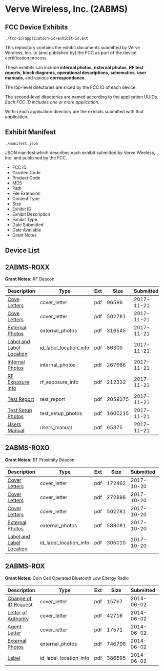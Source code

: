 # Verve Wireless, Inc. (2ABMS)
## FCC Device Exhibits

```
./fcc-id/application-id/exhibit-id.ext
```

This repository contains the exhibit documents submitted by Verve Wireless, Inc. to (and published by) the FCC as part of the device certification process.

These exhibits can include **internal photos**, **external photos**, **RF test reports**, **block diagrams**, **operational descriptions**, **schematics**, **user manuals**, and various **correspondence**.

The top-level directories are sliced by the FCC ID of each device.

The second-level directories are named according to the application UUIDs. *Each FCC ID includes one or more application.*

Within each application directory are the exhibits submitted with that application. 

## Exhibit Manifest

```
./manifest.json
```

JSON manifest which describes each exhibit submitted by Verve Wireless, Inc. and published by the FCC.

- FCC ID
- Grantee Code
- Product Code
- MD5
- Path
- File Extension
- Content Type
- Size
- Exhibit ID
- Exhibit Description
- Exhibit Type
- Date Submitted
- Date Available
- Grant Notes

## Device List
## 2ABMS-ROXX
**Grant Notes:** RF Beacon

| Description | Type | Ext | Size | Submitted | Available |
| ----------- | ---- | --- | ---- | --------- | --------- |
| [Cove  Letters](2ABMS-ROXX/e6d3c55b8611bc179d716e285a5364b3/3647536.pdf) | cover_letter | pdf | 96596 | 2017-11-21 | 2017-11-21 |
| [Cove  Letters](2ABMS-ROXX/e6d3c55b8611bc179d716e285a5364b3/3612277.pdf) | cover_letter | pdf | 502781 | 2017-11-21 | 2017-11-21 |
| [External Photos](2ABMS-ROXX/e6d3c55b8611bc179d716e285a5364b3/3647538.pdf) | external_photos | pdf | 316545 | 2017-11-21 | 2017-11-21 |
| [Label and Label Location](2ABMS-ROXX/e6d3c55b8611bc179d716e285a5364b3/3647540.pdf) | id_label_location_info | pdf | 86300 | 2017-11-21 | 2017-11-21 |
| [Internal Photos](2ABMS-ROXX/e6d3c55b8611bc179d716e285a5364b3/3647539.pdf) | internal_photos | pdf | 267666 | 2017-11-21 | 2017-11-21 |
| [RF Exposure info](2ABMS-ROXX/e6d3c55b8611bc179d716e285a5364b3/3647546.pdf) | rf_exposure_info | pdf | 212332 | 2017-11-21 | 2017-11-21 |
| [Test  Report](2ABMS-ROXX/e6d3c55b8611bc179d716e285a5364b3/3647548.pdf) | test_report | pdf | 2059375 | 2017-11-21 | 2017-11-21 |
| [Test Setup Photos](2ABMS-ROXX/e6d3c55b8611bc179d716e285a5364b3/3647549.pdf) | test_setup_photos | pdf | 1600215 | 2017-11-21 | 2017-11-21 |
| [Users Manual](2ABMS-ROXX/e6d3c55b8611bc179d716e285a5364b3/3647550.pdf) | users_manual | pdf | 65375 | 2017-11-21 | 2017-11-21 |
## 2ABMS-ROXO
**Grant Notes:** BT Proximity Beacon

| Description | Type | Ext | Size | Submitted | Available |
| ----------- | ---- | --- | ---- | --------- | --------- |
| [Cover Letters](2ABMS-ROXO/d8814316e6b29b42d78e7534ece7c96f/3612275.pdf) | cover_letter | pdf | 172462 | 2017-10-20 | 2017-10-20 |
| [Cover Letters](2ABMS-ROXO/d8814316e6b29b42d78e7534ece7c96f/3612276.pdf) | cover_letter | pdf | 272998 | 2017-10-20 | 2017-10-20 |
| [Cover Letters](2ABMS-ROXO/d8814316e6b29b42d78e7534ece7c96f/3612277.pdf) | cover_letter | pdf | 502781 | 2017-10-20 | 2017-10-20 |
| [External Photos](2ABMS-ROXO/d8814316e6b29b42d78e7534ece7c96f/3612278.pdf) | external_photos | pdf | 588081 | 2017-10-20 | 2017-10-20 |
| [Label and Label Location](2ABMS-ROXO/d8814316e6b29b42d78e7534ece7c96f/3612279.pdf) | id_label_location_info | pdf | 305010 | 2017-10-20 | 2017-10-20 |
## 2ABMS-ROX
**Grant Notes:** Coin Cell Operated Bluetooth Low Energy Radio

| Description | Type | Ext | Size | Submitted | Available |
| ----------- | ---- | --- | ---- | --------- | --------- |
| [Change of ID Request](2ABMS-ROX/bfbbd6e85784f436ba969b80527203b0/2283431.pdf) | cover_letter | pdf | 15767 | 2014-06-02 | 2014-06-03 |
| [Letter of Authority](2ABMS-ROX/bfbbd6e85784f436ba969b80527203b0/2283432.pdf) | cover_letter | pdf | 42716 | 2014-06-02 | 2014-06-03 |
| [Agent Letter](2ABMS-ROX/bfbbd6e85784f436ba969b80527203b0/2283433.pdf) | cover_letter | pdf | 17571 | 2014-06-02 | 2014-06-03 |
| [External Photos](2ABMS-ROX/bfbbd6e85784f436ba969b80527203b0/2283434.pdf) | external_photos | pdf | 746706 | 2014-06-02 | 2014-06-03 |
| [Label](2ABMS-ROX/bfbbd6e85784f436ba969b80527203b0/2283435.pdf) | id_label_location_info | pdf | 386695 | 2014-06-02 | 2014-06-03 |

